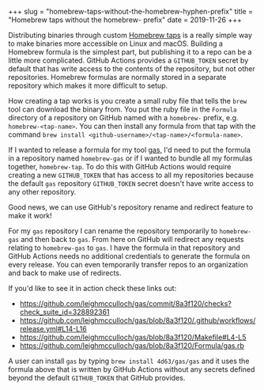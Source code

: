 +++
slug = "homebrew-taps-without-the-homebrew-hyphen-prefix"
title = "Homebrew taps without the homebrew- prefix"
date = 2019-11-26
+++

Distributing binaries through custom [Homebrew taps](https://docs.brew.sh/How-to-Create-and-Maintain-a-Tap#creating-a-tap) is a really simple way to make binaries more accessible on Linux and macOS. Building a Homebrew formula is the simplest part, but publishing it to a repo can be a little more complicated. GitHub Actions provides a `GITHUB_TOKEN` secret by default that has write access to the contents of the repository, but not other repositories. Homebrew formulas are normally stored in a separate repository which makes it more difficult to setup.

How creating a tap works is you create a small ruby file that tells the `brew` tool can download the binary from. You put the ruby file in the `Formula` directory of a repository on GitHub named with a `homebrew-` prefix, e.g. `homebrew-<tap-name>`. You can then install any formula from that tap with the command `brew install <github-username>/<tap-name>/<formula-name>`.

If I wanted to release a formula for my tool [gas](https://github.com/leighmcculloch/gas), I'd need to put the formula in a repository named `homebrew-gas` or if I wanted to bundle all my formulas together, `homebrew-tap`. To do this with GitHub Actions would require creating a new `GITHUB_TOKEN` that has access to all my repositories because the default `gas` repository `GITHUB_TOKEN` secret doesn't have write access to any other repository.

Good news, we can use GitHub's repository rename and redirect feature to make it work!

For my `gas` repository I can rename the repository temporarily to `homebrew-gas` and then back to `gas`. From here on GitHub will redirect any requests relating to `homebrew-gas` to `gas`. I have the formula in that repository and GitHub Actions needs no additional credentials to generate the formula on every release. You can even temporarily transfer repos to an organization and back to make use of redirects.

If you'd like to see it in action check these links out:

- https://github.com/leighmcculloch/gas/commit/8a3f120/checks?check_suite_id=328892361
- https://github.com/leighmcculloch/gas/blob/8a3f120/.github/workflows/release.yml#L14-L16
- https://github.com/leighmcculloch/gas/blob/8a3f120/Makefile#L4-L5
- https://github.com/leighmcculloch/gas/blob/8a3f120/Formula/gas.rb

A user can install `gas` by typing `brew install 4d63/gas/gas` and it uses the formula above that is written by GitHub Actions without any secrets defined beyond the default `GITHUB_TOKEN` that GitHub provides.
